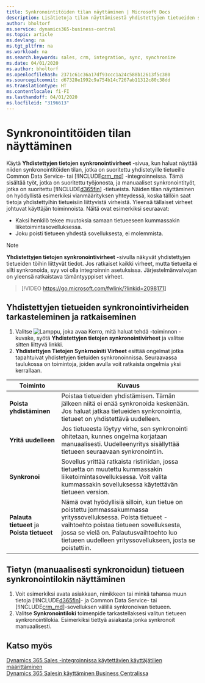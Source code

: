 ```yaml
---
title: Synkronointitöiden tilan näyttäminen | Microsoft Docs
description: Lisätietoja tilan näyttämisestä yhdistettyjen tietueiden synkronoinnin jälkeen.
author: bholtorf
ms.service: dynamics365-business-central
ms.topic: article
ms.devlang: na
ms.tgt_pltfrm: na
ms.workload: na
ms.search.keywords: sales, crm, integration, sync, synchronize
ms.date: 04/01/2020
ms.author: bholtorf
ms.openlocfilehash: 2371c61c36a17df93ccc1a24c588b12613f5c380
ms.sourcegitcommit: d67328e1992c9a754b14c7267ab11312c80c38dd
ms.translationtype: HT
ms.contentlocale: fi-FI
ms.lasthandoff: 04/01/2020
ms.locfileid: "3196613"
---
```

# <a name="view-the-status-of-synchronization-jobs"></a>Synkronointitöiden tilan näyttäminen
Käytä **Yhdistettyjen tietojen synkronointivirheet** -sivua, kun haluat näyttää niiden synkronointitöiden tilan, jotka on suoritettu yhdistetyille tietueille Common Data Service- tai [!INCLUDE[crm_md](includes/crm_md.md)] -integroinneissa. Tämä sisältää työt, jotka on suoritettu työjonosta, ja manuaaliset synkronointityöt, jotka on suoritettu [!INCLUDE[d365fin](includes/d365fin_md.md)] -tietueista. Näiden tilan näyttäminen on hyödyllistä esimerkiksi vianmäärityksen yhteydessä, koska tällöin saat tietoja yhdistettyihin tietueisiin liittyvistä virheistä. Yleensä tällaiset virheet johtuvat käyttäjän toiminnoista. Näitä ovat esimerkiksi seuraavat:  

* Kaksi henkilö tekee muutoksia samaan tietueeseen kummassakin liiketoimintasovelluksessa.
* Joku poisti tietueen yhdestä sovelluksesta, ei molemmista.

> [!Note]
> **Yhdistettyjen tietojen synkronointivirheet** -sivulla näkyvät yhdistettyjen tietueiden töihin liittyvät tiedot. Jos ratkaiset kaikki virheet, mutta tietueita ei silti synkronoida, syy voi olla integroinnin asetuksissa. Järjestelmänvalvojan on yleensä ratkaistava tämäntyyppiset virheet.   

> [!VIDEO https://go.microsoft.com/fwlink/?linkid=2098171]

## <a name="to-view-and-resolve-synchronization-errors-for-coupled-records"></a>Yhdistettyjen tietueiden synkronointivirheiden tarkasteleminen ja ratkaiseminen
1. Valitse ![Lamppu, joka avaa Kerro, mitä haluat tehdä -toiminnon](media/ui-search/search_small.png "Kerro, mitä haluat tehdä") -kuvake, syötä **Yhdistettyjen tietojen synkronointivirheet** ja valitse sitten liittyvä linkki.
2. **Yhdistettyjen Tietojen Synkrnoiniti Virheet** esittää ongelmat jotka tapahtuivat yhdistetyjen tietuiden synkronoinnissa. Seuraavassa taulukossa on toimintoja, joiden avulla voit ratkaista ongelmia yksi kerrallaan.

|Toiminto|Kuvaus|
|----|----|
|**Poista yhdistäminen**|Poistaa tietueiden yhdistämisen. Tämän jälkeen niitä ei enää synkronoida keskenään. Jos haluat jatkaa tietueiden synkronointia, tietueet on yhdistettävä uudelleen.|
|**Yritä uudelleen**|Jos tietueesta löytyy virhe, sen synkronointi ohitetaan, kunnes ongelma korjataan manuaalisesti. Uudelleenyritys sisällyttää tietueen seuraavaan synkronointiin.|
|**Synkronoi**|Sovellus yrittää ratkaista ristiriidan, jossa tietuetta on muutettu kummassakin liiketoimintasovelluksessa. Voit valita kummassakin sovelluksessa käytettävän tietueen version.|
|**Palauta tietueet** ja **Poista tietueet**|Nämä ovat hyödyllisiä silloin, kun tietue on poistettu jommassakummassa yrityssovelluksessa. Poista tietueet -vaihtoehto poistaa tietueen sovelluksesta, jossa se vielä on. Palautusvaihtoehto luo tietueen uudelleen yrityssovellukseen, josta se poistettiin.|

## <a name="to-view-the-synchronization-log-for-a-specific-manually-synchronized-record"></a>Tietyn (manuaalisesti synkronoidun) tietueen synkronointilokin näyttäminen
1. Voit esimerkiksi avata asiakkaan, nimikkeen tai minkä tahansa muun tietoja [!INCLUDE[d365fin](includes/d365fin_md.md)]- ja Common Data Service- tai [!INCLUDE[crm_md](includes/crm_md.md)]-sovelluksen välillä synkronoivan tietueen.
2. Valitse **Synkronointiloki** toimenpide tarkastellaksesi valitun tietueen synkronointilokia. Esimerkiksi tiettyä asiakasta jonka synkronoit manuaalisesti.

## <a name="see-also"></a>Katso myös  
[Dynamics 365 Sales -integroinnissa käytettävien käyttäjätilien määrittäminen](admin-setting-up-integration-with-dynamics-sales.md)  
[Dynamics 365 Salesin käyttäminen Business Centralissa](marketing-integrate-dynamicscrm.md)

